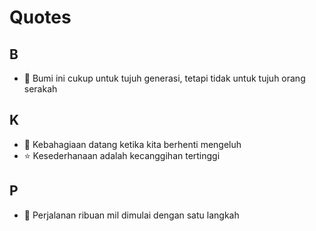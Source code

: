 # Quotes

## B

- 🎺 Bumi ini cukup untuk tujuh generasi, tetapi tidak untuk tujuh orang serakah

## K

- 🧿 Kebahagiaan datang ketika kita berhenti mengeluh
- ⭐ Kesederhanaan adalah kecanggihan tertinggi

## P

- 🎺 Perjalanan ribuan mil dimulai dengan satu langkah

